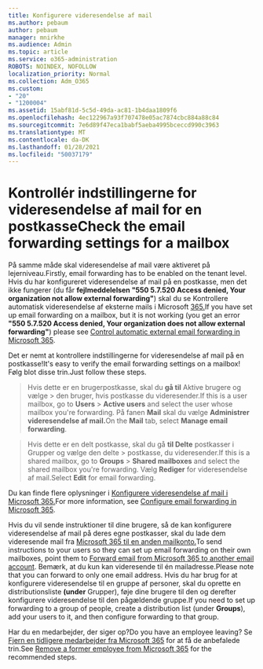 ```yaml
---
title: Konfigurere videresendelse af mail
ms.author: pebaum
author: pebaum
manager: mnirkhe
ms.audience: Admin
ms.topic: article
ms.service: o365-administration
ROBOTS: NOINDEX, NOFOLLOW
localization_priority: Normal
ms.collection: Adm_O365
ms.custom:
- "20"
- "1200004"
ms.assetid: 15abf81d-5c5d-49da-ac81-1b4daa1809f6
ms.openlocfilehash: 4ec122967a93f707478e05ac7874cbc884a88c84
ms.sourcegitcommit: 7e6d89f47eca1babf5aeba4995bceccd990c3963
ms.translationtype: MT
ms.contentlocale: da-DK
ms.lasthandoff: 01/28/2021
ms.locfileid: "50037179"
---
```

# <a name="check-the-email-forwarding-settings-for-a-mailbox"></a><span data-ttu-id="a52ed-102">Kontrollér indstillingerne for videresendelse af mail for en postkasse</span><span class="sxs-lookup"><span data-stu-id="a52ed-102">Check the email forwarding settings for a mailbox</span></span>

<span data-ttu-id="a52ed-103">På samme måde skal videresendelse af mail være aktiveret på lejerniveau.</span><span class="sxs-lookup"><span data-stu-id="a52ed-103">Firstly, email forwarding has to be enabled on the tenant level.</span></span> <span data-ttu-id="a52ed-104">Hvis du har konfigureret videresendelse af mail på en postkasse, men det ikke fungerer (du får **fejlmeddelelsen "550 5.7.520 Access denied, Your organization not allow external forwarding"**) skal du se Kontrollere automatisk videresendelse af eksterne mails i Microsoft [365.](https://docs.microsoft.com/microsoft-365/security/office-365-security/external-email-forwarding?view=o365-worldwide)</span><span class="sxs-lookup"><span data-stu-id="a52ed-104">If you have set up email forwarding on a mailbox, but it is not working (you get an error **"550 5.7.520 Access denied, Your organization does not allow external forwarding"**) please see [Control automatic external email forwarding in Microsoft 365](https://docs.microsoft.com/microsoft-365/security/office-365-security/external-email-forwarding?view=o365-worldwide).</span></span>

<span data-ttu-id="a52ed-105">Det er nemt at kontrollere indstillingerne for videresendelse af mail på en postkasse!</span><span class="sxs-lookup"><span data-stu-id="a52ed-105">It's easy to verify the email forwarding settings on a mailbox!</span></span> <span data-ttu-id="a52ed-106">Følg blot disse trin.</span><span class="sxs-lookup"><span data-stu-id="a52ed-106">Just follow these steps.</span></span>
  
> <span data-ttu-id="a52ed-107">Hvis dette er en brugerpostkasse, skal du **gå til** Aktive brugere og vælge \>  den bruger, hvis postkasse du videresender.</span><span class="sxs-lookup"><span data-stu-id="a52ed-107">If this is a user mailbox, go to **Users** \> **Active users** and select the user whose mailbox you're forwarding.</span></span> <span data-ttu-id="a52ed-108">På fanen **Mail** skal du vælge **Administrer videresendelse af mail.**</span><span class="sxs-lookup"><span data-stu-id="a52ed-108">On the **Mail** tab, select **Manage email forwarding**.</span></span>

> <span data-ttu-id="a52ed-109">Hvis dette er en delt postkasse, skal du gå **til Delte** postkasser i Grupper og vælge den delte \>  postkasse, du videresender.</span><span class="sxs-lookup"><span data-stu-id="a52ed-109">If this is a shared mailbox, go to **Groups** \> **Shared mailboxes** and select the shared mailbox you're forwarding.</span></span> <span data-ttu-id="a52ed-110">Vælg **Rediger** for videresendelse af mail.</span><span class="sxs-lookup"><span data-stu-id="a52ed-110">Select **Edit** for email forwarding.</span></span>

<span data-ttu-id="a52ed-111">Du kan finde flere oplysninger i [Konfigurere videresendelse af mail i Microsoft 365.](https://docs.microsoft.com/microsoft-365/admin/email/configure-email-forwarding)</span><span class="sxs-lookup"><span data-stu-id="a52ed-111">For more information, see [Configure email forwarding in Microsoft 365](https://docs.microsoft.com/microsoft-365/admin/email/configure-email-forwarding).</span></span>
  
<span data-ttu-id="a52ed-112">Hvis du vil sende instruktioner til dine brugere, så de kan konfigurere videresendelse af mail på deres egne postkasser, skal du lade dem videresende mail fra [Microsoft 365 til en anden mailkonto.](https://support.office.com/article/Forward-email-from-Office-365-to-another-email-account-1ed4ee1e-74f8-4f53-a174-86b748ff6a0e)</span><span class="sxs-lookup"><span data-stu-id="a52ed-112">To send instructions to your users so they can set up email forwarding on their own mailboxes, point them to [Forward email from Microsoft 365 to another email account](https://support.office.com/article/Forward-email-from-Office-365-to-another-email-account-1ed4ee1e-74f8-4f53-a174-86b748ff6a0e).</span></span> <span data-ttu-id="a52ed-113">Bemærk, at du kun kan videresende til én mailadresse.</span><span class="sxs-lookup"><span data-stu-id="a52ed-113">Please note that you can forward to only one email address.</span></span> <span data-ttu-id="a52ed-114">Hvis du har brug for at konfigurere videresendelse til en gruppe af personer, skal du oprette en distributionsliste **(under** Grupper), føje dine brugere til den og derefter konfigurere videresendelse til den pågældende gruppe.</span><span class="sxs-lookup"><span data-stu-id="a52ed-114">If you need to set up forwarding to a group of people, create a distribution list (under **Groups**), add your users to it, and then configure forwarding to that group.</span></span>
  
<span data-ttu-id="a52ed-115">Har du en medarbejder, der siger op?</span><span class="sxs-lookup"><span data-stu-id="a52ed-115">Do you have an employee leaving?</span></span> <span data-ttu-id="a52ed-116">Se [Fjern en tidligere medarbejder fra Microsoft 365](https://docs.microsoft.com/microsoft-365/admin/add-users/remove-former-employee) for at få de anbefalede trin.</span><span class="sxs-lookup"><span data-stu-id="a52ed-116">See [Remove a former employee from Microsoft 365](https://docs.microsoft.com/microsoft-365/admin/add-users/remove-former-employee) for the recommended steps.</span></span>